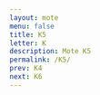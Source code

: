 ```yaml
---
layout: mote
menu: false
title: K5
letter: K
description: Mote K5
permalink: /K5/
prev: K4
next: K6
---
```

